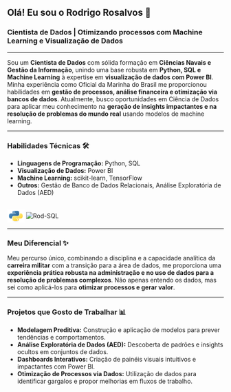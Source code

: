## Olá! Eu sou o Rodrigo Rosalvos 👋

### Cientista de Dados | Otimizando processos com Machine Learning e Visualização de Dados

---

Sou um **Cientista de Dados** com sólida formação em **Ciências Navais e Gestão da Informação**, unindo uma base robusta em **Python, SQL e Machine Learning** à expertise em **visualização de dados com Power BI**. Minha experiência como Oficial da Marinha do Brasil me proporcionou habilidades em **gestão de processos, análise financeira e otimização via bancos de dados**. Atualmente, busco oportunidades em Ciência de Dados para aplicar meu conhecimento na **geração de insights impactantes e na resolução de problemas do mundo real** usando modelos de machine learning.

---

### Habilidades Técnicas 🛠️

* **Linguagens de Programação:** Python, SQL
* **Visualização de Dados:** Power BI
* **Machine Learning:** scikit-learn, TensorFlow
* **Outros:** Gestão de Banco de Dados Relacionais, Análise Exploratória de Dados (AED)
<div style="display: inline_block"><br>
  <img align="center" alt="Rod-Python" height="30" width="40" src="https://raw.githubusercontent.com/devicons/devicon/master/icons/python/python-original.svg">
  <img align="center" alt="Rod-SQL" height="30" width="40" src="https://cdn.jsdelivr.net/gh/devicons/devicon@latest/icons/azuresqldatabase/azuresqldatabase-original.svg">
</div>

---

### Meu Diferencial ✨

Meu percurso único, combinando a disciplina e a capacidade analítica da **carreira militar** com a transição para a área de dados, me proporciona uma **experiência prática robusta na administração e no uso de dados para a resolução de problemas complexos**. Não apenas entendo os dados, mas sei como aplicá-los para **otimizar processos e gerar valor**.

---

### Projetos que Gosto de Trabalhar 📊

* **Modelagem Preditiva:** Construção e aplicação de modelos para prever tendências e comportamentos.
* **Análise Exploratória de Dados (AED):** Descoberta de padrões e insights ocultos em conjuntos de dados.
* **Dashboards Interativos:** Criação de painéis visuais intuitivos e impactantes com Power BI.
* **Otimização de Processos via Dados:** Utilização de dados para identificar gargalos e propor melhorias em fluxos de trabalho.
